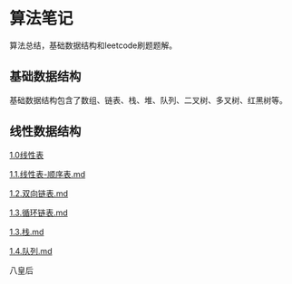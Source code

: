 # 算法笔记

 

算法总结，基础数据结构和leetcode刷题题解。

## 基础数据结构

基础数据结构包含了数组、链表、栈、堆、队列、二叉树、多叉树、红黑树等。

## 线性数据结构

[1.0线性表](./doc/算法题/1.0.线性表.md)

[1.1.线性表-顺序表.md](./doc/算法题/1.1.线性表-顺序表.md)

[1.2.双向链表.md](./doc/算法题/1.2.双向链表.md)

[1.3.循环链表.md](./doc/算法题/1.3.循环链表.md)

[1.3.栈.md](./doc/算法题/1.3.栈.md)

[1.4.队列.md](./doc/算法题/1.4.队列.md)




八皇后        


